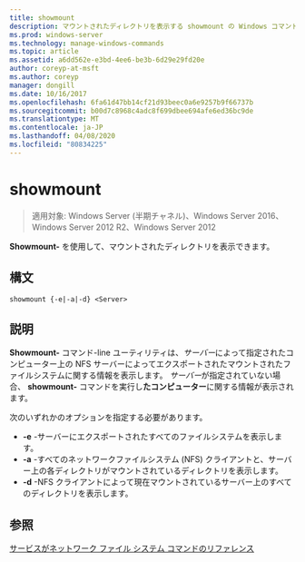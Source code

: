 ```yaml
---
title: showmount
description: マウントされたディレクトリを表示する showmount の Windows コマンドに関するトピック。
ms.prod: windows-server
ms.technology: manage-windows-commands
ms.topic: article
ms.assetid: a6dd562e-e3bd-4ee6-be3b-6d29e29fd20e
author: coreyp-at-msft
ms.author: coreyp
manager: dongill
ms.date: 10/16/2017
ms.openlocfilehash: 6fa61d47bb14cf21d93beec0a6e9257b9f66737b
ms.sourcegitcommit: b00d7c8968c4adc8f699dbee694afe6ed36bc9de
ms.translationtype: MT
ms.contentlocale: ja-JP
ms.lasthandoff: 04/08/2020
ms.locfileid: "80834225"
---
```

# <a name="showmount"></a>showmount

>適用対象: Windows Server (半期チャネル)、Windows Server 2016、Windows Server 2012 R2、Windows Server 2012

**Showmount-** を使用して、マウントされたディレクトリを表示できます。  
  
## <a name="syntax"></a>構文  
```
showmount {-e|-a|-d} <Server>  
```

## <a name="description"></a>説明  
**Showmount-** コマンド\-line ユーティリティは、*サーバー*によって指定されたコンピューター上の NFS サーバーによってエクスポートされたマウントされたファイルシステムに関する情報を表示します。 *サーバー*が指定されていない場合、 **showmount-** コマンドを実行し**たコンピューター**に関する情報が表示されます。  
  
次のいずれかのオプションを指定する必要があります。  
  
- **\-e** -サーバーにエクスポートされたすべてのファイルシステムを表示します。  
- **\-a** -すべてのネットワークファイルシステム \(NFS\) クライアントと、サーバー上の各ディレクトリがマウントされているディレクトリを表示します。  
- **\-d** -NFS クライアントによって現在マウントされているサーバー上のすべてのディレクトリを表示します。  
  
## <a name="see-also"></a>参照  
[サービスがネットワーク ファイル システム コマンドのリファレンス](services-for-network-file-system-command-reference.md)  